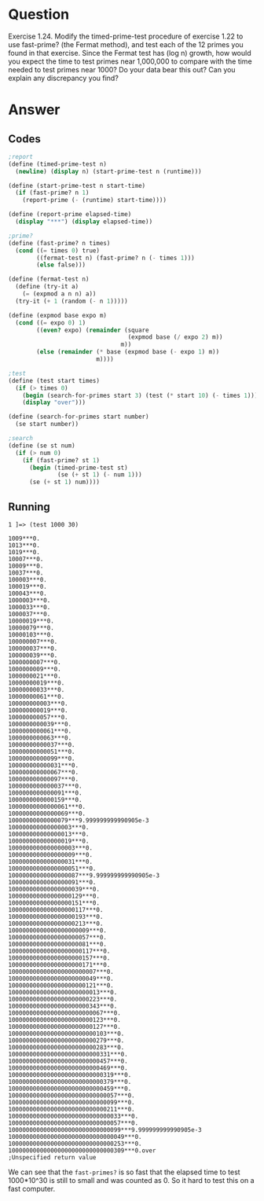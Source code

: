 # Question
Exercise 1.24.  Modify the timed-prime-test procedure of exercise 1.22 to use fast-prime? (the Fermat method), and test each of the 12 primes you found in that exercise. Since the Fermat test has (log n) growth, how would you expect the time to test primes near 1,000,000 to compare with the time needed to test primes near 1000? Do your data bear this out? Can you explain any discrepancy you find?

# Answer
## Codes
```scheme
;report
(define (timed-prime-test n)
  (newline) (display n) (start-prime-test n (runtime)))

(define (start-prime-test n start-time)
  (if (fast-prime? n 1)
    (report-prime (- (runtime) start-time))))

(define (report-prime elapsed-time)
  (display "***") (display elapsed-time))

;prime?
(define (fast-prime? n times)
  (cond ((= times 0) true)
        ((fermat-test n) (fast-prime? n (- times 1)))
        (else false)))

(define (fermat-test n)
  (define (try-it a)
    (= (expmod a n n) a))
  (try-it (+ 1 (random (- n 1)))))

(define (expmod base expo m)
  (cond ((= expo 0) 1)
        ((even? expo) (remainder (square
                                  (expmod base (/ expo 2) m))
                                m))
        (else (remainder (* base (expmod base (- expo 1) m))
                         m))))

;test
(define (test start times)
  (if (> times 0)
    (begin (search-for-primes start 3) (test (* start 10) (- times 1)))
    (display "over")))

(define (search-for-primes start number)
  (se start number))

;search
(define (se st num)
  (if (> num 0)
    (if (fast-prime? st 1)
      (begin (timed-prime-test st)
              (se (+ st 1) (- num 1)))
      (se (+ st 1) num))))
```
## Running
```
1 ]=> (test 1000 30)

1009***0.
1013***0.
1019***0.
10007***0.
10009***0.
10037***0.
100003***0.
100019***0.
100043***0.
1000003***0.
1000033***0.
1000037***0.
10000019***0.
10000079***0.
10000103***0.
100000007***0.
100000037***0.
100000039***0.
1000000007***0.
1000000009***0.
1000000021***0.
10000000019***0.
10000000033***0.
10000000061***0.
100000000003***0.
100000000019***0.
100000000057***0.
1000000000039***0.
1000000000061***0.
1000000000063***0.
10000000000037***0.
10000000000051***0.
10000000000099***0.
100000000000031***0.
100000000000067***0.
100000000000097***0.
1000000000000037***0.
1000000000000091***0.
1000000000000159***0.
10000000000000061***0.
10000000000000069***0.
10000000000000079***9.999999999990905e-3
100000000000000003***0.
100000000000000013***0.
100000000000000019***0.
1000000000000000003***0.
1000000000000000009***0.
1000000000000000031***0.
10000000000000000051***0.
10000000000000000087***9.999999999990905e-3
10000000000000000091***0.
100000000000000000039***0.
100000000000000000129***0.
100000000000000000151***0.
1000000000000000000117***0.
1000000000000000000193***0.
1000000000000000000213***0.
10000000000000000000009***0.
10000000000000000000057***0.
10000000000000000000081***0.
100000000000000000000117***0.
100000000000000000000157***0.
100000000000000000000171***0.
1000000000000000000000007***0.
1000000000000000000000049***0.
1000000000000000000000121***0.
10000000000000000000000013***0.
10000000000000000000000223***0.
10000000000000000000000343***0.
100000000000000000000000067***0.
100000000000000000000000123***0.
100000000000000000000000127***0.
1000000000000000000000000103***0.
1000000000000000000000000279***0.
1000000000000000000000000283***0.
10000000000000000000000000331***0.
10000000000000000000000000457***0.
10000000000000000000000000469***0.
100000000000000000000000000319***0.
100000000000000000000000000379***0.
100000000000000000000000000459***0.
1000000000000000000000000000057***0.
1000000000000000000000000000099***0.
1000000000000000000000000000211***0.
10000000000000000000000000000033***0.
10000000000000000000000000000057***0.
10000000000000000000000000000099***9.999999999990905e-3
100000000000000000000000000000049***0.
100000000000000000000000000000253***0.
100000000000000000000000000000309***0.over
;Unspecified return value
```
We can see that the `fast-primes?` is so fast that the elapsed time to test 1000*10^30 is still to small and was counted as 0. So it hard to test this on a fast computer.
